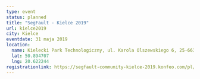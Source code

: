 ```yaml
---
type: event
status: planned
title: "SegFault - Kielce 2019"
url: kielce2019
city: Kielce
eventdate: 31 maja 2019
location:
  name: Kielecki Park Technologiczny, ul. Karola Olszewskiego 6, 25-663 Kielce
  lat: 50.894707
  lng: 20.622244
registrationlink: https://segfault-community-kielce-2019.konfeo.com/pl/groups
---
```

